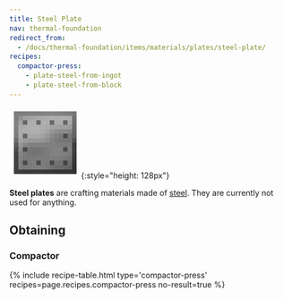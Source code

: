 ```yaml
---
title: Steel Plate
nav: thermal-foundation
redirect_from:
  - /docs/thermal-foundation/items/materials/plates/steel-plate/
recipes:
  compactor-press:
    - plate-steel-from-ingot
    - plate-steel-from-block
---
```


![Steel plate](/assets/images/thermal-foundation/plate-steel.png){:style="height: 128px"}


**Steel plates** are crafting materials made of [steel](/docs/steel-ingot/).
They are currently not used for anything.


Obtaining
---------

### Compactor
{% include recipe-table.html type='compactor-press' recipes=page.recipes.compactor-press no-result=true %}
